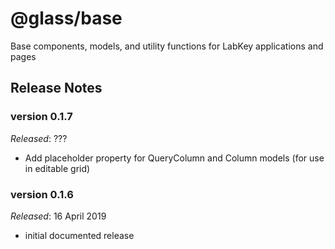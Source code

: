 # @glass/base

Base components, models, and utility functions for LabKey applications and pages

## Release Notes ##

### version 0.1.7
*Released*: ???

* Add placeholder property for QueryColumn and Column models (for use in editable grid)

### version 0.1.6
*Released*: 16 April 2019

* initial documented release


